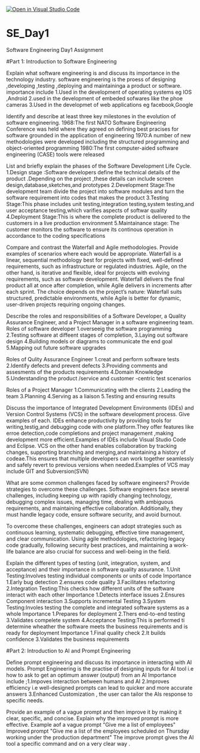 [![Open in Visual Studio Code](https://classroom.github.com/assets/open-in-vscode-2e0aaae1b6195c2367325f4f02e2d04e9abb55f0b24a779b69b11b9e10269abc.svg)](https://classroom.github.com/online_ide?assignment_repo_id=15568668&assignment_repo_type=AssignmentRepo)
# SE_Day1
Software Engineering Day1 Assignment

#Part 1: Introduction to Software Engineering

Explain what software engineering is and discuss its importance in the technology industry.
software engineering is the proess of  designing ,developing ,testing ,deploying and maintaininga a product or software.
importance include 1.Used in the development of operating systems eg IOS ,Android 
                  2.used in the development of embeded sofwares like the phoe cameras
                  3.Used in the developmet of web applications eg facebook,Google

Identify and describe at least three key milestones in the evolution of software engineering.
1968:The first NATO Software Engineering Conference was held where they agreed on defining best pracises for software grounded in the application of engineering
1970:A number of new methodologies were developed including the structured programming and object-oriented programming
1980:The first computer-aided  software engineering (CASE) tools were released

List and briefly explain the phases of the Software Development Life Cycle.
1.Design stage :Software developers define the technical details of the product .Depending on the project ,these details can include screen design,database,sketches,and prototypes
2.Development Stage:The development team divide the project into software modules and turn the software requirement into codes that makes the product
3.Testing Stage:This phase includes unit testing,integration testing,system testing,and user acceptance testing,which varifies aspects of softwar quality
4.Deployment Stage:This is where the complete product is delivered to the customers in a live production environment
5.Maintainance stage: The customer monitors the software to ensure its continous operation in accordance to the coding specifications 

Compare and contrast the Waterfall and Agile methodologies. Provide examples of scenarios where each would be appropriate.
Waterfall is a linear, sequential methodology best for projects with fixed, well-defined requirements, such as infrastructure or regulated industries. Agile, on the other hand, is iterative and flexible, ideal for projects with evolving requirements, such as software development. Waterfall delivers the final product all at once after completion, while Agile delivers in increments after each sprint. The choice depends on the project’s nature: Waterfall suits structured, predictable environments, while Agile is better for dynamic, user-driven projects requiring ongoing changes.

Describe the roles and responsibilities of a Software Developer, a Quality Assurance Engineer, and a Project Manager in a software engineering team.
Roles of software developer
1.overseeig the software programming
2.Testing software at diffeent stages of completion,
3.Laying out software design 
4.Building models or diagrams to communicate the end goal 
5.Mapping out future software upgrades

Roles of Qulity Assurance Engineer 
1.creat and perform software tests 
2.Identify defects  and prevent defects
3.Providing comments and assesments of the products requirements 
4.Domain Knowledge
5.Understanding the product /service and customer -centric test scenarios 

Roles of a Project Manager
1.Communicating with the clients
2.Leading the team 
3.Planning
4.Serving as a liaison
5.Testing and ensuring results

Discuss the importance of Integrated Development Environments (IDEs) and Version Control Systems (VCS) in the software development process. Give examples of each.
IDEs enhance productivity by providing tools for writing,testig,and debugging code with one platform.They offer features like erroe detection,code completions and project management ,making development more efficient.Examples of IDEs include Visual Studio Code and Eclipse.
VCS on the other hand enables collaboration by tracking changes, supporting branching and merging,and maintaining a history of codeae.This ensures that multiple developers can work together seamlessly and safely revert to previous versions when needed.Examples of VCS may include GIT and Subversion(SVN)

What are some common challenges faced by software engineers? Provide strategies to overcome these challenges.
Software engineers face several challenges, including keeping up with rapidly changing technology, debugging complex issues, managing time, dealing with ambiguous requirements, and maintaining effective collaboration. Additionally, they must handle legacy code, ensure software security, and avoid burnout.

To overcome these challenges, engineers can adopt strategies such as continuous learning, systematic debugging, effective time management, and clear communication. Using agile methodologies, refactoring legacy code gradually, following security best practices, and maintaining a work-life balance are also crucial for success and well-being in the field.


Explain the different types of testing (unit, integration, system, and acceptance) and their importance in software quality assurance.
1.Unit Testing:Involves testing individual components or units of code 
     Importance 
      1.Early bug detection
      2.ensures code quality
      3.Facilitates refactoring
2.Integration Testing:This checks how different units of the software interact with each other 
      Importance
       1.Detects interface issues 
       2.Ensures Component interaction
       3.Supports incremental Testing
3.System Testing:Involes testing the complete and integrated software systems as a whole
       Importance 
        1.Prepares for deployment
        2.Thers end-to-end testing 
        3.Validates compelete system 
4.Acceptance Testing:This is performed ti determine wheather the software meets the business requirements and is ready for deployment
       Importance
        1.Final quality check
        2.It builds confidence 
        3.Validates the business requirements 

#Part 2: Introduction to AI and Prompt Engineering


Define prompt engineering and discuss its importance in interacting with AI models.
Prompt Engineering is the practise of  designing inputs for AI tool i.e how to ask to get an optimum answer (output) from an AI
Importance include ;1.Impoves interaction between humans and AI 
                    2.Improves efficiency i.e well-designed prompts can lead to quicker and more accurate answers
                    3.Enhanced Customization , the user can tailor the AIs response to specific needs. 

Provide an example of a vague prompt and then improve it by making it clear, specific, and concise. Explain why the improved prompt is more effective.
Example aof a vague prompt "Give me a list of employees"
Improved prompt "Give me a list of the employees scheduled on Thursday working under the production department" 
The improve prompt gives the AI tool  a specific command and on a very clear way .
